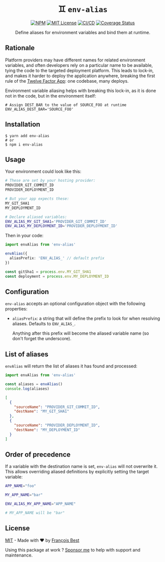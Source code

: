 <h1 align="center">♊ <code>env-alias</code></h1>

<div align="center">

[![NPM](https://img.shields.io/npm/v/env-alias?color=red)](https://www.npmjs.com/package/env-alias)
[![MIT License](https://img.shields.io/github/license/47ng/env-alias.svg?color=blue)](https://github.com/47ng/env-alias/blob/next/LICENSE)
[![CI/CD](https://github.com/47ng/env-alias/workflows/CI%2FCD/badge.svg?branch=next)](https://github.com/47ng/env-alias/actions)
[![Coverage Status](https://coveralls.io/repos/github/47ng/env-alias/badge.svg?branch=next)](https://coveralls.io/github/47ng/env-alias?branch=next)

</div>

<p align="center">
  Define aliases for environment variables and bind them at runtime.
</p>

## Rationale

Platform providers may have different names for related environment
variables, and often developers rely on a particular name to be available,
tying the code to the targeted deployment platform. This leads to lock-in,
and makes it harder to deploy the application anywhere, breaking the
first rule of the [Twelve Factor App](https://12factor.net/codebase):
one codebase, many deploys.

Environment variable aliasing helps with breaking this lock-in, as it is
done not in the code, but in the environment itself:

```shell
# Assign DEST_BAR to the value of SOURCE_FOO at runtime
ENV_ALIAS_DEST_BAR='SOURCE_FOO'
```

## Installation

```shell
$ yarn add env-alias
# or
$ npm i env-alias
```

## Usage

Your environment could look like this:

```zsh
# These are set by your hosting provider:
PROVIDER_GIT_COMMIT_ID
PROVIDER_DEPLOYMENT_ID

# But your app expects these:
MY_GIT_SHA1
MY_DEPLOYMENT_ID

# Declare aliased variables:
ENV_ALIAS_MY_GIT_SHA1='PROVIDER_GIT_COMMIT_ID'
ENV_ALIAS_MY_DEPLOYMENT_ID='PROVIDER_DEPLOYMENT_ID'
```

Then in your code:

```ts
import envAlias from 'env-alias'

envAlias({
  aliasPrefix: 'ENV_ALIAS_' // default prefix
})

const gitSha1 = process.env.MY_GIT_SHA1
const deployment = process.env.MY_DEPLOYMENT_ID
```

## Configuration

`env-alias` accepts an optional configuration object with the following
properties:

- `aliasPrefix`: a string that will define the prefix to look for when
  resolving aliases. Defaults to `ENV_ALIAS_`.

  Anything after this prefix will become the aliased variable name
  (so don't forget the underscore).

## List of aliases

`envAlias` will return the list of aliases it has found and processed:

```ts
import envAlias from 'env-alias'

const aliases = envAlias()
console.log(aliases)
```

```json
[
  {
    "sourceName": "PROVIDER_GIT_COMMIT_ID",
    "destName": "MY_GIT_SHA1"
  },
  {
    "sourceName": "PROVIDER_DEPLOYMENT_ID",
    "destName": "MY_DEPLOYMENT_ID"
  }
]
```

## Order of precedence

If a variable with the destination name is set, `env-alias` will not
overwrite it. This allows overriding aliased definitions by explicitly
setting the target variable:

```zsh
APP_NAME="foo"

MY_APP_NAME="bar"

ENV_ALIAS_MY_APP_NAME="APP_NAME"

# MY_APP_NAME will be "bar"
```

## License

[MIT](https://github.com/47ng/env-alias/blob/master/LICENSE) - Made with ❤️ by [François Best](https://francoisbest.com)

Using this package at work ? [Sponsor me](https://github.com/sponsors/franky47) to help with support and maintenance.
